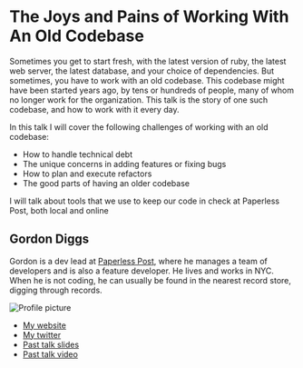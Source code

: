 # The Joys and Pains of Working With An Old Codebase

Sometimes you get to start fresh, with the latest version of ruby, the latest web server, the latest database, and your choice of dependencies. But sometimes, you have to work with an old codebase. This codebase might have been started years ago, by tens or hundreds of people, many of whom no longer work for the organization. This talk is the story of one such codebase, and how to work with it every day.

In this talk I will cover the following challenges of working with an old codebase:

* How to handle technical debt
* The unique concerns in adding features or fixing bugs
* How to plan and execute refactors
* The good parts of having an older codebase

I will talk about tools that we use to keep our code in check at Paperless Post, both local and online

## Gordon Diggs

Gordon is a dev lead at [Paperless Post](http://www.paperlesspost.com), where he manages a team of developers and is also a feature developer. He lives and works in NYC. When he is not coding, he can usually be found in the nearest record store, digging through records.

![Profile picture](https://photos-6.dropbox.com/t/0/AAB1utI8H0d26TxajaxTsuYpuDDrTEKZSZnpx-sZjs3xTw/12/114112/jpeg/1024x768/3/1386532800/0/2/couch.jpg/eRNW-_mRGGWXajud98Fsmd29V9o3mpw4LrFc6TxA0nw)

- [My website](http://www.gordondiggs.com)
- [My twitter](https://twitter.com/gordondiggs)
- [Past talk slides](https://speakerdeck.com/gordondiggs)
- [Past talk video](http://www.youtube.com/watch?v=1g-VbdDRtXs)
